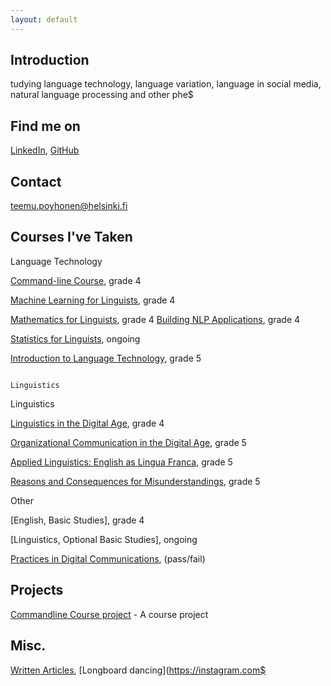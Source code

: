 ```yaml
---
layout: default
---
```


## Introduction
tudying language technology, language variation, language in social media, natural language processing and other phe$
## Find me on

[LinkedIn](https://fi.linkedin.com/in/teemu-p%C3%B6yh%C3%B6nen-b26542157), [GitHub](https://github.com/teemursu)

## Contact

teemu.poyhonen@helsinki.fi

## Courses I've Taken

Language Technology                                                                                                  

[Command-line Course](https://courses.helsinki.fi/en/KIK-LG218/126710126), grade 4

[Machine Learning for Linguists](https://courses.helsinki.fi/en/kik-lg210/130394715), grade 4

[Mathematics for Linguists](https://courses.helsinki.fi/en/kik-lg209/125773335), grade 4                             [Building NLP Applications](https://courses.helsinki.fi/en/kik-lg211/121228521), grade 4

[Statistics for Linguists](https://courses.helsinki.fi/en/KIK-LG207/130394615), ongoing

[Introduction to Language Technology](https://courses.helsinki.fi/en/kik-405/124787882), grade 5

           
                                                                                                                                                                                                                               Linguistics
Linguistics

[Linguistics in the Digital Age](https://courses.helsinki.fi/en/lda-3103), grade 4

[Organizational Communication in the Digital Age](https://courses.helsinki.fi/en/GPC-O315/124564272), grade 5

[Applied Linguistics: English as Lingua Franca](https://courses.helsinki.fi/en/kik-en217/125379765), grade 5

[Reasons and Consequences for Misunderstandings](https://courses.helsinki.fi/en/aykik-408/125298555), grade 5



Other

[English, Basic Studies], grade 4

[Linguistics, Optional Basic Studies], ongoing

[Practices in Digital Communications](https://courses.helsinki.fi/en/aypvk-606/123707113), (pass/fail)



## Projects

[Commandline Course project](https://github.com/Teemursu/cmdline_course) - A course project

## Misc.

[Written Articles](https://btsbzine.com/?author=5a1af41b53450a9c544d9a19), [Longboard dancing](https://instagram.com$





